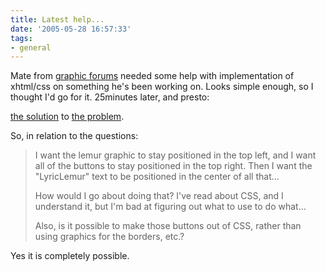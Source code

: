 ```yaml
---
title: Latest help...
date: '2005-05-28 16:57:33'
tags:
- general
---
```


Mate from <a href="http://www.graphic-forums.com">graphic forums</a> needed some help with implementation of xhtml/css on something he's been working on. Looks simple enough, so I thought I'd go for it. 25minutes later, and presto:

<a href="http://consulting.euphemize.net/digitaldoodler/">the solution</a> to <a href="http://www.lyriclemur.com/other/lyriclemur2.jpg">the problem</a>.

So, in relation to the questions:
<blockquote>

I want the lemur graphic to stay positioned in the top left, and I want all of the buttons to stay positioned in the top right. Then I want the "LyricLemur" text to be positioned in the center of all that...

How would I go about doing that? I've read about CSS, and I understand it, but I'm bad at figuring out what to use to do what...

Also, is it possible to make those buttons out of CSS, rather than using graphics for the borders, etc.?

</blockquote>

Yes it is completely possible.
